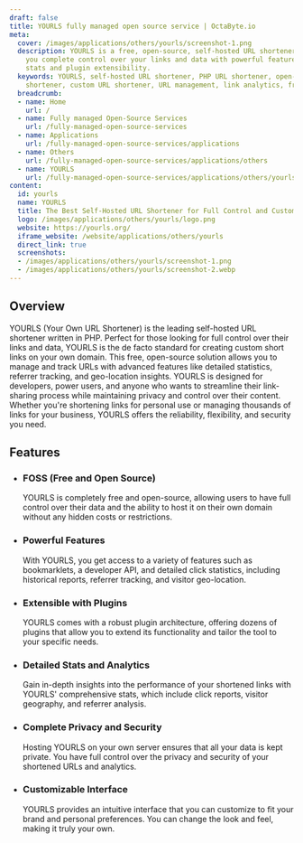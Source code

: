 ```yaml
---
draft: false
title: YOURLS fully managed open source service | OctaByte.io
meta:
  cover: /images/applications/others/yourls/screenshot-1.png
  description: YOURLS is a free, open-source, self-hosted URL shortener in PHP, giving
    you complete control over your links and data with powerful features like detailed
    stats and plugin extensibility.
  keywords: YOURLS, self-hosted URL shortener, PHP URL shortener, open-source URL
    shortener, custom URL shortener, URL management, link analytics, free URL shortener
  breadcrumb:
  - name: Home
    url: /
  - name: Fully managed Open-Source Services
    url: /fully-managed-open-source-services
  - name: Applications
    url: /fully-managed-open-source-services/applications
  - name: Others
    url: /fully-managed-open-source-services/applications/others
  - name: YOURLS
    url: /fully-managed-open-source-services/applications/others/yourls
content:
  id: yourls
  name: YOURLS
  title: The Best Self-Hosted URL Shortener for Full Control and Customization
  logo: /images/applications/others/yourls/logo.png
  website: https://yourls.org/
  iframe_website: /website/applications/others/yourls
  direct_link: true
  screenshots:
  - /images/applications/others/yourls/screenshot-1.png
  - /images/applications/others/yourls/screenshot-2.webp
---
```


## Overview

YOURLS (Your Own URL Shortener) is the leading self-hosted URL shortener written in PHP. Perfect for those looking for full control over their links and data, YOURLS is the de facto standard for creating custom short links on your own domain. This free, open-source solution allows you to manage and track URLs with advanced features like detailed statistics, referrer tracking, and geo-location insights. YOURLS is designed for developers, power users, and anyone who wants to streamline their link-sharing process while maintaining privacy and control over their content. Whether you're shortening links for personal use or managing thousands of links for your business, YOURLS offers the reliability, flexibility, and security you need.

## Features

- ### FOSS (Free and Open Source)

  YOURLS is completely free and open-source, allowing users to have full control over their data and the ability to host it on their own domain without any hidden costs or restrictions.

- ### Powerful Features

  With YOURLS, you get access to a variety of features such as bookmarklets, a developer API, and detailed click statistics, including historical reports, referrer tracking, and visitor geo-location.

- ### Extensible with Plugins

  YOURLS comes with a robust plugin architecture, offering dozens of plugins that allow you to extend its functionality and tailor the tool to your specific needs.

- ### Detailed Stats and Analytics

  Gain in-depth insights into the performance of your shortened links with YOURLS' comprehensive stats, which include click reports, visitor geography, and referrer analysis.

- ### Complete Privacy and Security

  Hosting YOURLS on your own server ensures that all your data is kept private. You have full control over the privacy and security of your shortened URLs and analytics.

- ### Customizable Interface

  YOURLS provides an intuitive interface that you can customize to fit your brand and personal preferences. You can change the look and feel, making it truly your own.
